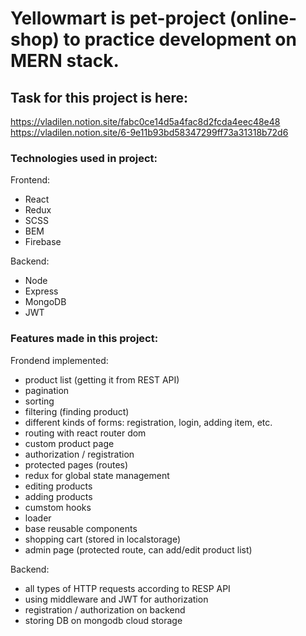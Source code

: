 # Yellowmart is pet-project (online-shop) to practice development on MERN stack.

## Task for this project is here:

https://vladilen.notion.site/fabc0ce14d5a4fac8d2fcda4eec48e48
https://vladilen.notion.site/6-9e11b93bd58347299ff73a31318b72d6

### Technologies used in project:

Frontend:

- React
- Redux
- SCSS
- BEM
- Firebase

Backend:

- Node
- Express
- MongoDB
- JWT

### Features made in this project:

Frondend implemented:

- product list (getting it from REST API)
- pagination
- sorting
- filtering (finding product)
- different kinds of forms: registration, login, adding item, etc.
- routing with react router dom
- custom product page
- authorization / registration
- protected pages (routes)
- redux for global state management
- editing products
- adding products
- cumstom hooks
- loader
- base reusable components
- shopping cart (stored in localstorage)
- admin page (protected route, can add/edit product list)

Backend:

- all types of HTTP requests according to RESP API
- using middleware and JWT for authorization
- registration / authorization on backend
- storing DB on mongodb cloud storage
